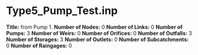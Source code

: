 # Type5_Pump_Test.inp
**Title:** from Pump 1.
**Number of Nodes:** 0
**Number of Links:** 0
**Number of Pumps:** 3
**Number of Weirs:** 0
**Number of Orifices:** 0
**Number of Outfalls:** 3
**Number of Storages:** 3
**Number of Outlets:** 0
**Number of Subcatchments:** 0
**Number of Raingages:** 0
